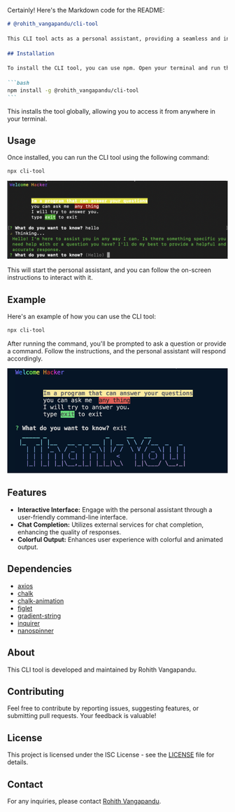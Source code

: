 Certainly! Here's the Markdown code for the README:

````markdown
# @rohith_vangapandu/cli-tool

This CLI tool acts as a personal assistant, providing a seamless and interactive experience for users.

## Installation

To install the CLI tool, you can use npm. Open your terminal and run the following command:

```bash
npm install -g @rohith_vangapandu/cli-tool
```
````

This installs the tool globally, allowing you to access it from anywhere in your terminal.

## Usage

Once installed, you can run the CLI tool using the following command:

```bash
npx cli-tool
```

![alt text](https://github.com/RohiV04/cli-tool/blob/main/test2.png?raw=true "Title Text")

This will start the personal assistant, and you can follow the on-screen instructions to interact with it.

## Example

Here's an example of how you can use the CLI tool:

```bash
npx cli-tool
```

After running the command, you'll be prompted to ask a question or provide a command. Follow the instructions, and the personal assistant will respond accordingly.

![alt text](https://github.com/RohiV04/cli-tool/blob/main/test1.png?raw=true "Title Text")

## Features

- **Interactive Interface:** Engage with the personal assistant through a user-friendly command-line interface.
- **Chat Completion:** Utilizes external services for chat completion, enhancing the quality of responses.
- **Colorful Output:** Enhances user experience with colorful and animated output.

## Dependencies

- [axios](https://www.npmjs.com/package/axios)
- [chalk](https://www.npmjs.com/package/chalk)
- [chalk-animation](https://www.npmjs.com/package/chalk-animation)
- [figlet](https://www.npmjs.com/package/figlet)
- [gradient-string](https://www.npmjs.com/package/gradient-string)
- [inquirer](https://www.npmjs.com/package/inquirer)
- [nanospinner](https://www.npmjs.com/package/nanospinner)

## About

This CLI tool is developed and maintained by Rohith Vangapandu.

## Contributing

Feel free to contribute by reporting issues, suggesting features, or submitting pull requests. Your feedback is valuable!

## License

This project is licensed under the ISC License - see the [LICENSE](LICENSE) file for details.

## Contact

For any inquiries, please contact [Rohith Vangapandu](https://github.com/RohiV04).
